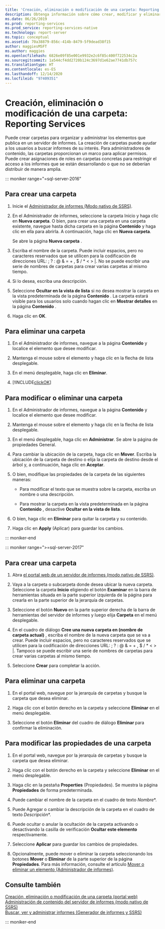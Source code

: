 ```yaml
---
title: 'Creación, eliminación o modificación de una carpeta: Reporting Services | Microsoft Docs'
description: Obtenga información sobre cómo crear, modificar y eliminar carpetas para que pueda organizar y administrar los elementos que publica en un servidor de informes de Reporting Services.
ms.date: 06/26/2019
ms.prod: reporting-services
ms.prod_service: reporting-services-native
ms.technology: report-server
ms.topic: conceptual
ms.assetid: 70a38879-856c-414b-8479-5f9dead38f15
author: maggiesMSFT
ms.author: maggies
ms.openlocfilehash: 6826e09f85e001e9932e2c6f85c400f722534c2a
ms.sourcegitcommit: 1a544cf4dd2720b124c3697d1e62ae7741db757c
ms.translationtype: HT
ms.contentlocale: es-ES
ms.lasthandoff: 12/14/2020
ms.locfileid: "97409351"
---
```

# <a name="create-delete-or-modify-a-folder---reporting-services"></a>Creación, eliminación o modificación de una carpeta: Reporting Services
  Puede crear carpetas para organizar y administrar los elementos que publica en un servidor de informes. La creación de carpetas puede ayudar a los usuarios a buscar informes de su interés. Para administradores de contenido, las carpetas proporcionan un marco para aplicar permisos. Puede crear asignaciones de roles en carpetas concretas para restringir el acceso a los informes que se están desarrollando o que no se deberían distribuir de manera amplia.  

::: moniker range="=sql-server-2016"

## <a name="to-create-a-folder"></a>Para crear una carpeta  
  
1.  Inicie el [Administrador de informes &#40;Modo nativo de SSRS&#41;](../web-portal-ssrs-native-mode.md).  
  
2.  En el Administrador de informes, seleccione la carpeta Inicio y haga clic en **Nueva carpeta**. O bien, para crear una carpeta en una carpeta existente, navegue hasta dicha carpeta en la página **Contenido** y haga clic en ella para abrirla. A continuación, haga clic en **Nueva carpeta**.  
  
     Se abre la página **Nueva carpeta** .  
  
3.  Escriba el nombre de la carpeta. Puede incluir espacios, pero no caracteres reservados que se utilicen para la codificación de direcciones URL: \; \? \: \@ \& \= \+ \, \$ \/ \* \< \> \|. No se puede escribir una serie de nombres de carpetas para crear varias carpetas al mismo tiempo.  
  
4.  Si lo desea, escriba una descripción.  
  
5.  Seleccione **Ocultar en la vista de lista** si no desea mostrar la carpeta en la vista predeterminada de la página **Contenido** . La carpeta estará visible para los usuarios solo cuando hagan clic en **Mostrar detalles** en la página **Contenido** .  
  
6.  Haga clic en **OK**.  
  
## <a name="to-delete-a-folder"></a>Para eliminar una carpeta  
  
1.  En el Administrador de informes, navegue a la página **Contenido** y localice el elemento que desee modificar.  
  
2.  Mantenga el mouse sobre el elemento y haga clic en la flecha de lista desplegable.  
  
3.  En el menú desplegable, haga clic en **Eliminar**.  
  
4.  [!INCLUDE[clickOK](../../includes/clickok-md.md)]  
  
## <a name="to-modify-or-delete-a-folder"></a>Para modificar o eliminar una carpeta  
  
1.  En el Administrador de informes, navegue a la página **Contenido** y localice el elemento que desee modificar.  
  
2.  Mantenga el mouse sobre el elemento y haga clic en la flecha de lista desplegable.  
  
3.  En el menú desplegable, haga clic en **Administrar**. Se abre la página de propiedades General.  
  
4.  Para cambiar la ubicación de la carpeta, haga clic en **Mover**. Escriba la ubicación de la carpeta de destino o elija la carpeta de destino desde el árbol y, a continuación, haga clic en **Aceptar**.  
  
5.  O bien, modifique las propiedades de la carpeta de las siguientes maneras:  
  
    -   Para modificar el texto que se muestra sobre la carpeta, escriba un nombre o una descripción.  
  
    -   Para mostrar la carpeta en la vista predeterminada en la página **Contenido** , desactive **Ocultar en la vista de lista**.  
  
6.  O bien, haga clic en **Eliminar** para quitar la carpeta y su contenido.  
  
7.  Haga clic en **Apply** (Aplicar) para guardar los cambios.  

::: moniker-end

::: moniker range=">=sql-server-2017"
 
## <a name="to-create-a-folder"></a>Para crear una carpeta  
  
1. Abra [el portal web de un servidor de informes (modo nativo de SSRS)](../../reporting-services/web-portal-ssrs-native-mode.md).  
  
2. Vaya a la carpeta o subcarpeta donde desea ubicar la nueva carpeta. Seleccione la carpeta **Inicio** eligiendo el botón **Examinar** en la barra de herramientas situada en la parte superior izquierda de la página para crearla en la parte superior de la jerarquía de carpetas.  
  
3. Seleccione el botón **Nuevo** en la parte superior derecha de la barra de herramientas del servidor de informes y luego elija **Carpeta** en el menú desplegable.  
  
4. En el cuadro de diálogo **Cree una nueva carpeta en (nombre de carpeta actual)** , escriba el nombre de la nueva carpeta que se va a crear. Puede incluir espacios, pero no caracteres reservados que se utilicen para la codificación de direcciones URL: \; \? \: \@ \& \= \+ \, \$ \/ \* \< \> \|. Tampoco se puede escribir una serie de nombres de carpetas para crear varias carpetas al mismo tiempo.  
  
5. Seleccione **Crear** para completar la acción.  
  
## <a name="to-delete-a-folder"></a>Para eliminar una carpeta  
  
1. En el portal web, navegue por la jerarquía de carpetas y busque la carpeta que desea eliminar.  
  
2. Haga clic con el botón derecho en la carpeta y seleccione **Eliminar** en el menú desplegable.  
  
3. Seleccione el botón **Eliminar** del cuadro de diálogo **Eliminar <foldername>** para confirmar la eliminación.  
  
## <a name="to-modify-a-folders-properties"></a>Para modificar las propiedades de una carpeta  
  
1. En el portal web, navegue por la jerarquía de carpetas y busque la carpeta que desea eliminar.  
  
2. Haga clic con el botón derecho en la carpeta y seleccione **Eliminar** en el menú desplegable.  
  
3. Haga clic en la pestaña **Properties** (Propiedades). Se muestra la página **Propiedades** de forma predeterminada.  
  
4. Puede cambiar el nombre de la carpeta en el cuadro de texto *Nombre**.  
  
5. Puede Agregar o cambiar la descripción de la carpeta en el cuadro de texto *Descripción**.  
  
6. Puede ocultar o anular la ocultación de la carpeta activando o desactivando la casilla de verificación **Ocultar este elemento** respectivamente.  
  
7. Seleccione **Aplicar** para guardar los cambios de propiedades.  
  
8. Opcionalmente, puede mover o eliminar la carpeta seleccionando los botones **Mover** o **Eliminar** de la parte superior de la página **Propiedades**. Para más información, consulte el artículo [Mover o eliminar un elemento (Administrador de informes)](../../reporting-services/report-server/move-or-delete-an-item-report-manager.md).  
  
## <a name="see-also"></a>Consulte también  
 [Creación, eliminación o modificación de una carpeta (portal web)](../../reporting-services/report-server/create-delete-or-modify-a-folder-web-portal.md)   
 [Administración de contenido del servidor de informes (modo nativo de SSRS)](../../reporting-services/report-server/report-server-content-management-ssrs-native-mode.md)   
 [Buscar, ver y administrar informes &#40;Generador de informes y SSRS&#41;](../../reporting-services/report-builder/finding-viewing-and-managing-reports-report-builder-and-ssrs.md)    
  
::: moniker-end
